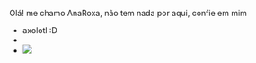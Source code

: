 Olá! me chamo AnaRoxa, não tem nada por aqui, confie em mim
- axolotl :D
- 
- ![]( https://tenor.com/pt-BR/view/karameru-axolotl-vibing-dancing-gif-25028144)
